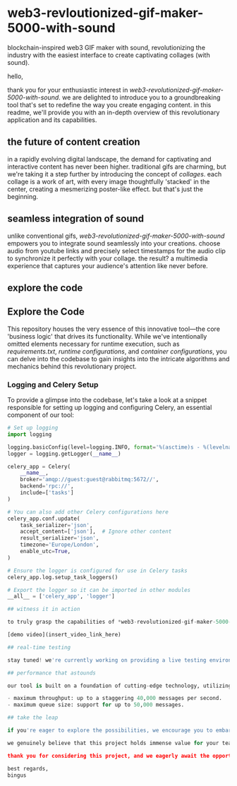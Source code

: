 # web3-revloutionized-gif-maker-5000-with-sound
blockchain-inspired web3 GIF maker with sound, revolutionizing the industry with the easiest interface to create captivating collages (with sound).

hello,

thank you for your enthusiastic interest in *web3-revolutionized-gif-maker-5000-with-sound*. we are delighted to introduce you to a groundbreaking tool that's set to redefine the way you create engaging content. in this readme, we'll provide you with an in-depth overview of this revolutionary application and its capabilities.

## the future of content creation

in a rapidly evolving digital landscape, the demand for captivating and interactive content has never been higher. traditional gifs are charming, but we're taking it a step further by introducing the concept of *collages*. each collage is a work of art, with every image thoughtfully 'stacked' in the center, creating a mesmerizing poster-like effect. but that's just the beginning.

## seamless integration of sound

unlike conventional gifs, *web3-revolutionized-gif-maker-5000-with-sound* empowers you to integrate sound seamlessly into your creations. choose audio from youtube links and precisely select timestamps for the audio clip to synchronize it perfectly with your collage. the result? a multimedia experience that captures your audience's attention like never before.

## explore the code

## Explore the Code

This repository houses the very essence of this innovative tool—the core 'business logic' that drives its functionality. While we've intentionally omitted elements necessary for runtime execution, such as *requirements.txt*, *runtime configurations*, and *container configurations*, you can delve into the codebase to gain insights into the intricate algorithms and mechanics behind this revolutionary project.

### Logging and Celery Setup

To provide a glimpse into the codebase, let's take a look at a snippet responsible for setting up logging and configuring Celery, an essential component of our tool:

```python
# Set up logging
import logging

logging.basicConfig(level=logging.INFO, format='%(asctime)s - %(levelname)s - %(message)s')
logger = logging.getLogger(__name__)

celery_app = Celery(
    __name__,
    broker='amqp://guest:guest@rabbitmq:5672//',
    backend='rpc://',
    include=['tasks']
)

# You can also add other Celery configurations here
celery_app.conf.update(
    task_serializer='json',
    accept_content=['json'],  # Ignore other content
    result_serializer='json',
    timezone='Europe/London',
    enable_utc=True,
)

# Ensure the logger is configured for use in Celery tasks
celery_app.log.setup_task_loggers()

# Export the logger so it can be imported in other modules
__all__ = ['celery_app', 'logger']

## witness it in action

to truly grasp the capabilities of *web3-revolutionized-gif-maker-5000-with-sound*, we invite you to watch our demo video. this video will walk you through the process of creating stunning collages with synchronized sound, showcasing the endless possibilities this tool offers.

[demo video](insert_video_link_here)

## real-time testing

stay tuned! we're currently working on providing a live testing environment, allowing you to experience the magic of this tool firsthand. soon, you'll have the opportunity to test its capabilities and witness its potential in real-time.

## performance that astounds

our tool is built on a foundation of cutting-edge technology, utilizing rabbitmq as a message broker. this architecture empowers the application to handle exceptional levels of throughput and scalability, ensuring your creative endeavors are never limited by technical constraints.

- maximum throughput: up to a staggering 40,000 messages per second.
- maximum queue size: support for up to 50,000 messages.

## take the leap

if you're eager to explore the possibilities, we encourage you to embark on the journey of setting up and running *web3-revolutionized-gif-maker-5000-with-sound* on your own. we're here to assist you every step of the way, providing the necessary configuration files and comprehensive instructions to ensure your success.

we genuinely believe that this project holds immense value for your team's creative needs. whether you have questions, need additional information, or wish to discuss further, please don't hesitate to reach out to us. we're here to make your content creation journey extraordinary.

thank you for considering this project, and we eagerly await the opportunity to collaborate with you on this exciting endeavor.

best regards,
bingus
